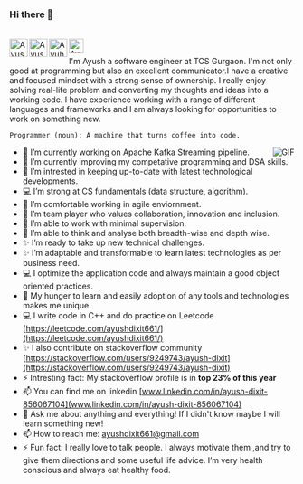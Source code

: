 ### Hi there 👋

  <br/>

 <a href="www.linkedin.com/in/ayush-dixit-856067104">
  <img align="left" alt="Ayush's LinkdeIN" width="32px" src="https://img.icons8.com/color/48/000000/linkedin.png"/>
  </a>
  <a href="ayushdixit661@gmail.com">
  <img align="left" alt="Ayush's Gmail" width="32px" src="https://img.icons8.com/color/48/000000/gmail.png"/>
  </a>
  <a href="https://stackoverflow.com/users/9249743/ayush-dixit">
  <img align="left" alt="Ayuh's stack overflow" width="32px" src="https://img.icons8.com/color/48/000000/stackoverflow.png" />
 </a>
  <a href="https://leetcode.com/ayushdixit661/">
  <img align="left" alt="Ayush's Leetcode" width="26px" src="https://api.iconify.design/simple-icons:leetcode.svg" />
  </a>


  <br />

I'm Ayush a software engineer at TCS Gurgaon. I'm not only good at programming but also an excellent communicator.I have a creative and focused mindset with a strong sense of ownership. I really enjoy solving real-life problem and converting my thoughts and ideas into a working code. I have experience working with a range of different languages and frameworks and I am always looking for opportunities to work on something new. 

```
Programmer (noun): A machine that turns coffee into code.
```

<img align="right" alt="GIF" src="https://media.giphy.com/media/836HiJc7pgzy8iNXCn/giphy.gif" />


   
- 🔭 I’m currently working on Apache Kafka Streaming pipeline.
- 🌱 I’m currently improving my competative programming and DSA skills.
- 👯 I’m intrested in keeping up-to-date with latest technological developments.
- :computer: I’m strong at CS fundamentals (data structure, algorithm).
- 🌱 I’m comfortable working in agile enviornment.
- 🔭 I’m team player who values collaboration, innovation and inclusion.
- 🤔 I’m able to work with minimal supervision.
- 👯 I’m able to think and analyse both breadth-wise and depth wise.
- ✨ I’m ready to take up new technical challenges.
- ✨ I’m adaptable and transformable to learn latest technologies as per business need.
- :computer: I optimize the application code and always maintain a good object oriented practices.
- 🌱 My hunger to learn and easily adoption of any tools and technologies makes me unique.
- :computer: I write code in C++ and do practice on Leetcode [https://leetcode.com/ayushdixit661/](https://leetcode.com/ayushdixit661/)
- ✨ I also contribute on stackoverflow community [https://stackoverflow.com/users/9249743/ayush-dixit](https://stackoverflow.com/users/9249743/ayush-dixit)
- ⚡ Intresting fact: My stackoverflow profile is in **top 23% of this year**
- 📫 You can find me on linkedin [www.linkedin.com/in/ayush-dixit-856067104](www.linkedin.com/in/ayush-dixit-856067104)
- 💬 Ask me about anything and everything! If I didn't know maybe I will learn something new!
- 📫 How to reach me: ayushdixit661@gmail.com
- ⚡ Fun fact: I really love to talk people. I always motivate them ,and try to give them directions and some useful life advice. I’m very health conscious and always eat healthy food. 
